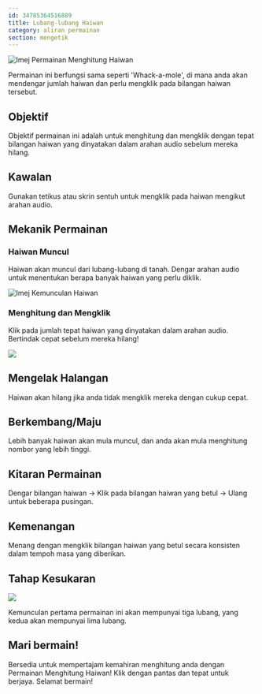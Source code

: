 ```yaml
---
id: 34785364516889
title: Lubang-lubang Haiwan
category: aliran permainan
section: mengetik
---
```

![Imej Permainan Menghitung Haiwan](https://help.studycat.com/hc/article_attachments/34829163309209)

Permainan ini berfungsi sama seperti 'Whack-a-mole', di mana anda akan mendengar jumlah haiwan dan perlu mengklik pada bilangan haiwan tersebut.

## Objektif

Objektif permainan ini adalah untuk menghitung dan mengklik dengan tepat bilangan haiwan yang dinyatakan dalam arahan audio sebelum mereka hilang.

## Kawalan

Gunakan tetikus atau skrin sentuh untuk mengklik pada haiwan mengikut arahan audio.

## Mekanik Permainan

### Haiwan Muncul

Haiwan akan muncul dari lubang-lubang di tanah. Dengar arahan audio untuk menentukan berapa banyak haiwan yang perlu diklik.

![Imej Kemunculan Haiwan](https://help.studycat.com/hc/article_attachments/34829163315225)

### Menghitung dan Mengklik

Klik pada jumlah tepat haiwan yang dinyatakan dalam arahan audio. Bertindak cepat sebelum mereka hilang!

![](https://help.studycat.com/hc/article_attachments/34975029772825)

## Mengelak Halangan

Haiwan akan hilang jika anda tidak mengklik mereka dengan cukup cepat.

## Berkembang/Maju

Lebih banyak haiwan akan mula muncul, dan anda akan mula menghitung nombor yang lebih tinggi.

## Kitaran Permainan

Dengar bilangan haiwan -> Klik pada bilangan haiwan yang betul -> Ulang untuk beberapa pusingan.

## Kemenangan

Menang dengan mengklik bilangan haiwan yang betul secara konsisten dalam tempoh masa yang diberikan.

## Tahap Kesukaran

![](https://help.studycat.com/hc/article_attachments/34829163311897)

Kemunculan pertama permainan ini akan mempunyai tiga lubang, yang kedua akan mempunyai lima lubang.

## Mari bermain!

Bersedia untuk mempertajam kemahiran menghitung anda dengan Permainan Menghitung Haiwan! Klik dengan pantas dan tepat untuk berjaya. Selamat bermain!

